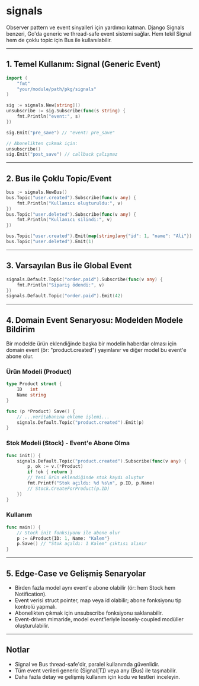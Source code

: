 # signals

Observer pattern ve event sinyalleri için yardımcı katman. Django Signals benzeri, Go'da generic ve thread-safe event sistemi sağlar. Hem tekil Signal hem de çoklu topic için Bus ile kullanılabilir.

---

## 1. Temel Kullanım: Signal (Generic Event)

```go
import (
    "fmt"
    "your/module/path/pkg/signals"
)

sig := signals.New[string]()
unsubscribe := sig.Subscribe(func(s string) {
    fmt.Println("event:", s)
})

sig.Emit("pre_save") // "event: pre_save"

// Abonelikten çıkmak için:
unsubscribe()
sig.Emit("post_save") // callback çalışmaz
```

---

## 2. Bus ile Çoklu Topic/Event

```go
bus := signals.NewBus()
bus.Topic("user.created").Subscribe(func(v any) {
    fmt.Println("Kullanıcı oluşturuldu:", v)
})
bus.Topic("user.deleted").Subscribe(func(v any) {
    fmt.Println("Kullanıcı silindi:", v)
})

bus.Topic("user.created").Emit(map[string]any{"id": 1, "name": "Ali"})
bus.Topic("user.deleted").Emit(1)
```

---

## 3. Varsayılan Bus ile Global Event

```go
signals.Default.Topic("order.paid").Subscribe(func(v any) {
    fmt.Println("Sipariş ödendi:", v)
})
signals.Default.Topic("order.paid").Emit(42)
```

---

## 4. Domain Event Senaryosu: Modelden Modele Bildirim

Bir modelde ürün eklendiğinde başka bir modelin haberdar olması için domain event (ör: "product.created") yayınlanır ve diğer model bu event'e abone olur.

### Ürün Modeli (Product)

```go
type Product struct {
    ID   int
    Name string
}

func (p *Product) Save() {
    // ...veritabanına ekleme işlemi...
    signals.Default.Topic("product.created").Emit(p)
}
```

### Stok Modeli (Stock) - Event'e Abone Olma

```go
func init() {
    signals.Default.Topic("product.created").Subscribe(func(v any) {
        p, ok := v.(*Product)
        if !ok { return }
        // Yeni ürün eklendiğinde stok kaydı oluştur
        fmt.Printf("Stok açıldı: %d %s\n", p.ID, p.Name)
        // Stock.CreateForProduct(p.ID)
    })
}
```

### Kullanım

```go
func main() {
    // Stock init fonksiyonu ile abone olur
    p := &Product{ID: 1, Name: "Kalem"}
    p.Save() // "Stok açıldı: 1 Kalem" çıktısı alınır
}
```

---

## 5. Edge-Case ve Gelişmiş Senaryolar

- Birden fazla model aynı event'e abone olabilir (ör: hem Stock hem Notification).
- Event verisi struct pointer, map veya id olabilir; abone fonksiyonu tip kontrolü yapmalı.
- Abonelikten çıkmak için unsubscribe fonksiyonu saklanabilir.
- Event-driven mimaride, model event'leriyle loosely-coupled modüller oluşturulabilir.

---

## Notlar
- Signal ve Bus thread-safe'dir, paralel kullanımda güvenlidir.
- Tüm event verileri generic (Signal[T]) veya any (Bus) ile taşınabilir.
- Daha fazla detay ve gelişmiş kullanım için kodu ve testleri inceleyin.
